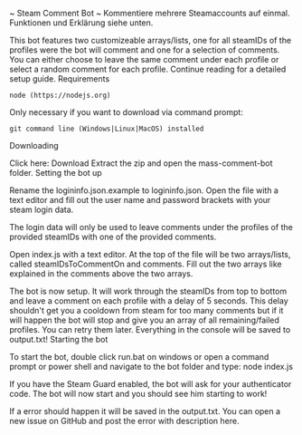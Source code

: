 ~ Steam Comment Bot ~
Kommentiere mehrere Steamaccounts auf einmal.
Funktionen und Erklärung siehe unten.


This bot features two customizeable arrays/lists, one for all steamIDs of the profiles were the bot will comment and one for a selection of comments.
You can either choose to leave the same comment under each profile or select a random comment for each profile.
Continue reading for a detailed setup guide.
Requirements

    node (https://nodejs.org)

Only necessary if you want to download via command prompt:

    git command line (Windows|Linux|MacOS) installed

Downloading

Click here: Download
Extract the zip and open the mass-comment-bot folder.
Setting the bot up

Rename the logininfo.json.example to logininfo.json.
Open the file with a text editor and fill out the user name and password brackets with your steam login data.

The login data will only be used to leave comments under the profiles of the provided steamIDs with one of the provided comments.

Open index.js with a text editor. At the top of the file will be two arrays/lists, called steamIDsToCommentOn and comments.
Fill out the two arrays like explained in the comments above the two arrays.

The bot is now setup. It will work through the steamIDs from top to bottom and leave a comment on each profile with a delay of 5 seconds.
This delay shouldn't get you a cooldown from steam for too many comments but if it will happen the bot will stop and give you an array of all remaining/failed profiles. You can retry them later.
Everything in the console will be saved to output.txt!
Starting the bot

To start the bot, double click run.bat on windows or open a command prompt or power shell and navigate to the bot folder and type:
node index.js

If you have the Steam Guard enabled, the bot will ask for your authenticator code.
The bot will now start and you should see him starting to work!

If a error should happen it will be saved in the output.txt. You can open a new issue on GitHub and post the error with description here.

